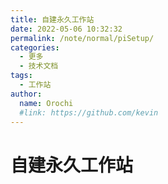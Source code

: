 ```yaml
---
title: 自建永久工作站
date: 2022-05-06 10:32:32
permalink: /note/normal/piSetup/
categories:
  - 更多
  - 技术文档
tags:
  - 工作站
author: 
  name: Orochi
  #link: https://github.com/kevin
---
```

# 自建永久工作站
